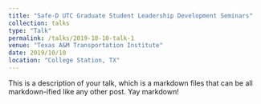 ```yaml
---
title: "Safe-D UTC Graduate Student Leadership Development Seminars"
collection: talks
type: "Talk"
permalink: /talks/2019-10-10-talk-1
venue: "Texas A&M Transportation Institute"
date: 2019/10/10
location: "College Station, TX"
---
```


This is a description of your talk, which is a markdown files that can be all markdown-ified like any other post. Yay markdown!
